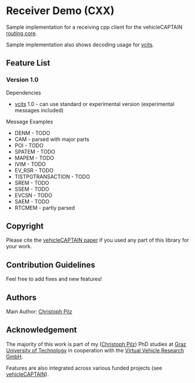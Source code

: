 # Receiver Demo (CXX)

Sample implementation for a receiving cpp client for the vehicleCAPTAIN [routing core](https://github.com/virtual-vehicle/vehicle_captain_routing_core).

Sample implementation also shows decoding usage for [vcits](https://github.com/virtual-vehicle/vehicle_captain_its_lib_c_cxx).

## Feature List
### Version 1.0
Dependencies
- [vcits](https://github.com/virtual-vehicle/vehicle_captain_its_lib_c_cxx) 1.0 - can use standard or experimental version (experimental messages included)

Message Examples
- DENM - TODO
- CAM - parsed with major parts
- POI - TODO
- SPATEM - TODO
- MAPEM - TODO
- IVIM - TODO
- EV_RSR - TODO
- TISTPGTRANSACTION - TODO
- SREM - TODO
- SSEM - TODO
- EVCSN - TODO
- SAEM - TODO
- RTCMEM - partly parsed

## Copyright
Please cite the [vehicleCAPTAIN paper](https://TODO_link_to_paper_when_it_is_published) if you used any part of this library for your work.

## Contribution Guidelines
Feel free to add fixes and new features!

## Authors
Main Author: [Christoph Pilz](https://github.com/MrMushroom)

## Acknowledgement
The majority of this work is part of my ([Christoph Pilz](https://www.researchgate.net/profile/Christoph-Pilz)) PhD studies at [Graz University of Technology](https://www.tugraz.at/home) in cooperation with the [Virtual Vehicle Research GmbH](https://www.v2c2.at/).

Features are also integrated across various funded projects (see [vehicleCAPTAIN](https://github.com/virtual-vehicle/vehicle_captain)).

